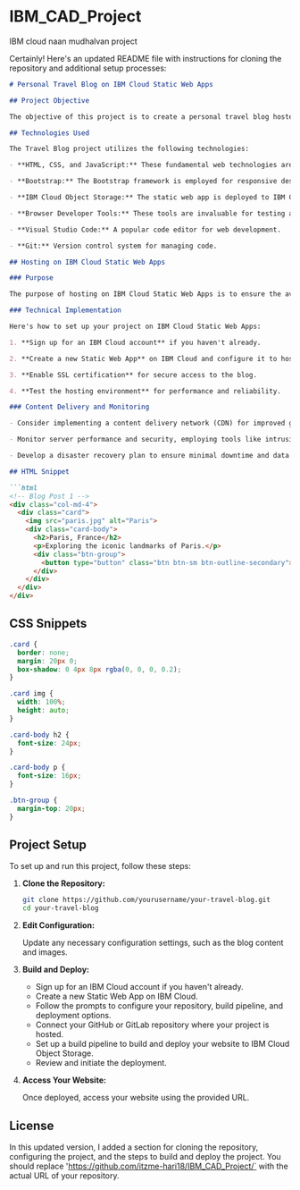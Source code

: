 # IBM_CAD_Project
IBM cloud naan mudhalvan project

Certainly! Here's an updated README file with instructions for cloning the repository and additional setup processes:

```markdown
# Personal Travel Blog on IBM Cloud Static Web Apps

## Project Objective

The objective of this project is to create a personal travel blog hosted on IBM Cloud Static Web Apps. This travel blog aims to inspire and inform readers about travel adventures while delivering valuable tips and captivating photographs.

## Technologies Used

The Travel Blog project utilizes the following technologies:

- **HTML, CSS, and JavaScript:** These fundamental web technologies are used for structuring the content, styling the website, and adding interactivity.

- **Bootstrap:** The Bootstrap framework is employed for responsive design and pre-designed components.

- **IBM Cloud Object Storage:** The static web app is deployed to IBM Cloud Object Storage, making it accessible on the web.

- **Browser Developer Tools:** These tools are invaluable for testing and debugging the project during development.

- **Visual Studio Code:** A popular code editor for web development.

- **Git:** Version control system for managing code.

## Hosting on IBM Cloud Static Web Apps

### Purpose

The purpose of hosting on IBM Cloud Static Web Apps is to ensure the availability and scalability of the blog with secure hosting.

### Technical Implementation

Here's how to set up your project on IBM Cloud Static Web Apps:

1. **Sign up for an IBM Cloud account** if you haven't already.

2. **Create a new Static Web App** on IBM Cloud and configure it to host the blog.

3. **Enable SSL certification** for secure access to the blog.

4. **Test the hosting environment** for performance and reliability.

### Content Delivery and Monitoring

- Consider implementing a content delivery network (CDN) for improved global accessibility and faster load times.

- Monitor server performance and security, employing tools like intrusion detection systems and automatic scaling for traffic spikes.

- Develop a disaster recovery plan to ensure minimal downtime and data loss in case of unforeseen events.

## HTML Snippet

```html
<!-- Blog Post 1 -->
<div class="col-md-4">
  <div class="card">
    <img src="paris.jpg" alt="Paris">
    <div class="card-body">
      <h2>Paris, France</h2>
      <p>Exploring the iconic landmarks of Paris.</p>
      <div class="btn-group">
        <button type="button" class="btn btn-sm btn-outline-secondary">Read More</button>
      </div>
    </div>
  </div>
</div>
```

## CSS Snippets

```css
.card {
  border: none;
  margin: 20px 0;
  box-shadow: 0 4px 8px rgba(0, 0, 0, 0.2);
}

.card img {
  width: 100%;
  height: auto;
}

.card-body h2 {
  font-size: 24px;
}

.card-body p {
  font-size: 16px;
}

.btn-group {
  margin-top: 20px;
}
```

## Project Setup

To set up and run this project, follow these steps:

1. **Clone the Repository:**

   ```bash
   git clone https://github.com/yourusername/your-travel-blog.git
   cd your-travel-blog
   ```

2. **Edit Configuration:**

   Update any necessary configuration settings, such as the blog content and images.

3. **Build and Deploy:**

   - Sign up for an IBM Cloud account if you haven't already.
   - Create a new Static Web App on IBM Cloud.
   - Follow the prompts to configure your repository, build pipeline, and deployment options.
   - Connect your GitHub or GitLab repository where your project is hosted.
   - Set up a build pipeline to build and deploy your website to IBM Cloud Object Storage.
   - Review and initiate the deployment.

4. **Access Your Website:**
   
   Once deployed, access your website using the provided URL.

## License

In this updated version, I added a section for cloning the repository, configuring the project, and the steps to build and deploy the project. You should replace 'https://github.com/itzme-hari18/IBM_CAD_Project/` with the actual URL of your repository.
